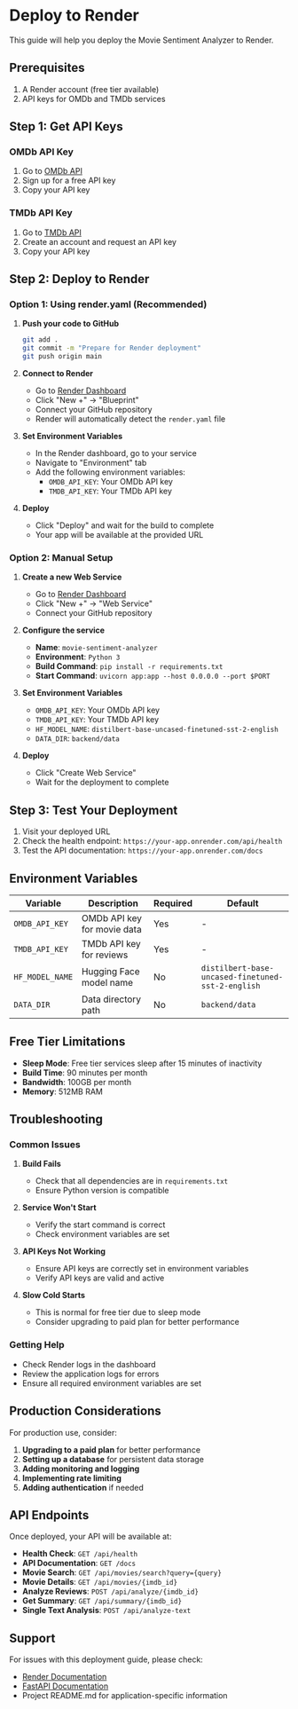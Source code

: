 # Deploy to Render

This guide will help you deploy the Movie Sentiment Analyzer to Render.

## Prerequisites

1. A Render account (free tier available)
2. API keys for OMDb and TMDb services

## Step 1: Get API Keys

### OMDb API Key
1. Go to [OMDb API](http://www.omdbapi.com/apikey.aspx)
2. Sign up for a free API key
3. Copy your API key

### TMDb API Key
1. Go to [TMDb API](https://www.themoviedb.org/settings/api)
2. Create an account and request an API key
3. Copy your API key

## Step 2: Deploy to Render

### Option 1: Using render.yaml (Recommended)

1. **Push your code to GitHub**
   ```bash
   git add .
   git commit -m "Prepare for Render deployment"
   git push origin main
   ```

2. **Connect to Render**
   - Go to [Render Dashboard](https://dashboard.render.com)
   - Click "New +" → "Blueprint"
   - Connect your GitHub repository
   - Render will automatically detect the `render.yaml` file

3. **Set Environment Variables**
   - In the Render dashboard, go to your service
   - Navigate to "Environment" tab
   - Add the following environment variables:
     - `OMDB_API_KEY`: Your OMDb API key
     - `TMDB_API_KEY`: Your TMDb API key

4. **Deploy**
   - Click "Deploy" and wait for the build to complete
   - Your app will be available at the provided URL

### Option 2: Manual Setup

1. **Create a new Web Service**
   - Go to [Render Dashboard](https://dashboard.render.com)
   - Click "New +" → "Web Service"
   - Connect your GitHub repository

2. **Configure the service**
   - **Name**: `movie-sentiment-analyzer`
   - **Environment**: `Python 3`
   - **Build Command**: `pip install -r requirements.txt`
   - **Start Command**: `uvicorn app:app --host 0.0.0.0 --port $PORT`

3. **Set Environment Variables**
   - `OMDB_API_KEY`: Your OMDb API key
   - `TMDB_API_KEY`: Your TMDb API key
   - `HF_MODEL_NAME`: `distilbert-base-uncased-finetuned-sst-2-english`
   - `DATA_DIR`: `backend/data`

4. **Deploy**
   - Click "Create Web Service"
   - Wait for the deployment to complete

## Step 3: Test Your Deployment

1. Visit your deployed URL
2. Check the health endpoint: `https://your-app.onrender.com/api/health`
3. Test the API documentation: `https://your-app.onrender.com/docs`

## Environment Variables

| Variable | Description | Required | Default |
|----------|-------------|----------|---------|
| `OMDB_API_KEY` | OMDb API key for movie data | Yes | - |
| `TMDB_API_KEY` | TMDb API key for reviews | Yes | - |
| `HF_MODEL_NAME` | Hugging Face model name | No | `distilbert-base-uncased-finetuned-sst-2-english` |
| `DATA_DIR` | Data directory path | No | `backend/data` |

## Free Tier Limitations

- **Sleep Mode**: Free tier services sleep after 15 minutes of inactivity
- **Build Time**: 90 minutes per month
- **Bandwidth**: 100GB per month
- **Memory**: 512MB RAM

## Troubleshooting

### Common Issues

1. **Build Fails**
   - Check that all dependencies are in `requirements.txt`
   - Ensure Python version is compatible

2. **Service Won't Start**
   - Verify the start command is correct
   - Check environment variables are set

3. **API Keys Not Working**
   - Ensure API keys are correctly set in environment variables
   - Verify API keys are valid and active

4. **Slow Cold Starts**
   - This is normal for free tier due to sleep mode
   - Consider upgrading to paid plan for better performance

### Getting Help

- Check Render logs in the dashboard
- Review the application logs for errors
- Ensure all required environment variables are set

## Production Considerations

For production use, consider:

1. **Upgrading to a paid plan** for better performance
2. **Setting up a database** for persistent data storage
3. **Adding monitoring and logging**
4. **Implementing rate limiting**
5. **Adding authentication** if needed

## API Endpoints

Once deployed, your API will be available at:

- **Health Check**: `GET /api/health`
- **API Documentation**: `GET /docs`
- **Movie Search**: `GET /api/movies/search?query={query}`
- **Movie Details**: `GET /api/movies/{imdb_id}`
- **Analyze Reviews**: `POST /api/analyze/{imdb_id}`
- **Get Summary**: `GET /api/summary/{imdb_id}`
- **Single Text Analysis**: `POST /api/analyze-text`

## Support

For issues with this deployment guide, please check:
- [Render Documentation](https://render.com/docs)
- [FastAPI Documentation](https://fastapi.tiangolo.com/)
- Project README.md for application-specific information
